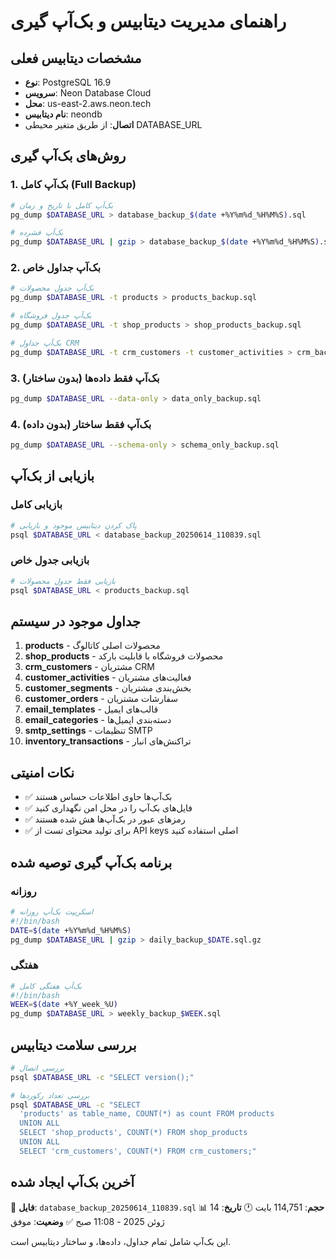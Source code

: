# راهنمای مدیریت دیتابیس و بک‌آپ گیری

## مشخصات دیتابیس فعلی

- **نوع**: PostgreSQL 16.9
- **سرویس**: Neon Database Cloud
- **محل**: us-east-2.aws.neon.tech
- **نام دیتابیس**: neondb
- **اتصال**: از طریق متغیر محیطی DATABASE_URL

## روش‌های بک‌آپ گیری

### 1. بک‌آپ کامل (Full Backup)
```bash
# بک‌آپ کامل با تاریخ و زمان
pg_dump $DATABASE_URL > database_backup_$(date +%Y%m%d_%H%M%S).sql

# بک‌آپ فشرده
pg_dump $DATABASE_URL | gzip > database_backup_$(date +%Y%m%d_%H%M%S).sql.gz
```

### 2. بک‌آپ جداول خاص
```bash
# بک‌آپ جدول محصولات
pg_dump $DATABASE_URL -t products > products_backup.sql

# بک‌آپ جدول فروشگاه
pg_dump $DATABASE_URL -t shop_products > shop_products_backup.sql

# بک‌آپ جداول CRM
pg_dump $DATABASE_URL -t crm_customers -t customer_activities > crm_backup.sql
```

### 3. بک‌آپ فقط داده‌ها (بدون ساختار)
```bash
pg_dump $DATABASE_URL --data-only > data_only_backup.sql
```

### 4. بک‌آپ فقط ساختار (بدون داده)
```bash
pg_dump $DATABASE_URL --schema-only > schema_only_backup.sql
```

## بازیابی از بک‌آپ

### بازیابی کامل
```bash
# پاک کردن دیتابیس موجود و بازیابی
psql $DATABASE_URL < database_backup_20250614_110839.sql
```

### بازیابی جدول خاص
```bash
# بازیابی فقط جدول محصولات
psql $DATABASE_URL < products_backup.sql
```

## جداول موجود در سیستم

1. **products** - محصولات اصلی کاتالوگ
2. **shop_products** - محصولات فروشگاه با قابلیت بارکد
3. **crm_customers** - مشتریان CRM
4. **customer_activities** - فعالیت‌های مشتریان
5. **customer_segments** - بخش‌بندی مشتریان
6. **customer_orders** - سفارشات مشتریان
7. **email_templates** - قالب‌های ایمیل
8. **email_categories** - دسته‌بندی ایمیل‌ها
9. **smtp_settings** - تنظیمات SMTP
10. **inventory_transactions** - تراکنش‌های انبار

## نکات امنیتی

- ✅ بک‌آپ‌ها حاوی اطلاعات حساس هستند
- ✅ فایل‌های بک‌آپ را در محل امن نگهداری کنید
- ✅ رمزهای عبور در بک‌آپ‌ها هش شده هستند
- ✅ برای تولید محتوای تست از API keys اصلی استفاده کنید

## برنامه بک‌آپ گیری توصیه شده

### روزانه
```bash
# اسکریپت بک‌آپ روزانه
#!/bin/bash
DATE=$(date +%Y%m%d_%H%M%S)
pg_dump $DATABASE_URL | gzip > daily_backup_$DATE.sql.gz
```

### هفتگی
```bash
# بک‌آپ هفتگی کامل
#!/bin/bash
WEEK=$(date +%Y_week_%U)
pg_dump $DATABASE_URL > weekly_backup_$WEEK.sql
```

## بررسی سلامت دیتابیس

```bash
# بررسی اتصال
psql $DATABASE_URL -c "SELECT version();"

# بررسی تعداد رکوردها
psql $DATABASE_URL -c "SELECT 
  'products' as table_name, COUNT(*) as count FROM products
  UNION ALL
  SELECT 'shop_products', COUNT(*) FROM shop_products
  UNION ALL  
  SELECT 'crm_customers', COUNT(*) FROM crm_customers;"
```

## آخرین بک‌آپ ایجاد شده

📁 **فایل**: `database_backup_20250614_110839.sql`
📊 **حجم**: 114,751 بایت
🕐 **تاریخ**: 14 ژوئن 2025 - 11:08 صبح
✅ **وضعیت**: موفق

این بک‌آپ شامل تمام جداول، داده‌ها، و ساختار دیتابیس است.